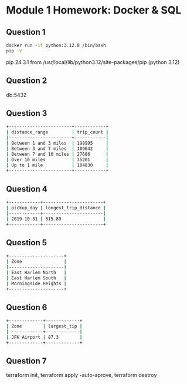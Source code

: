 # Module 1 Homework: Docker & SQL

## Question 1

```bash
docker run -it python:3.12.8 /bin/bash
pip -V
```

pip 24.3.1 from /usr/local/lib/python3.12/site-packages/pip (python 3.12)

## Question 2

db:5432

## Question 3

```bash
+------------------------+------------+
| distance_range         | trip_count |
|------------------------+------------|
| Between 1 and 3 miles  | 198995     |
| Between 3 and 7 miles  | 109642     |
| Between 7 and 10 miles | 27686      |
| Over 10 miles          | 35201      |
| Up to 1 mile           | 104830     |
+------------------------+------------+
```

## Question 4

```bash
+------------+-----------------------+
| pickup_day | longest_trip_distance |
|------------+-----------------------|
| 2019-10-31 | 515.89                |
+------------+-----------------------+
```

## Question 5

```bash
+---------------------+
| Zone                |
|---------------------|
| East Harlem North   |
| East Harlem South   |
| Morningside Heights |
+---------------------+
```

## Question 6

```bash
+-------------+-------------+
| Zone        | largest_tip |
|-------------+-------------|
| JFK Airport | 87.3        |
+-------------+-------------+
```


## Question 7

terraform init, terraform apply -auto-aprove, terraform destroy